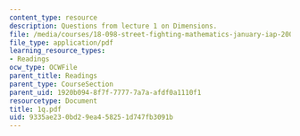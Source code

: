 ```yaml
---
content_type: resource
description: Questions from lecture 1 on Dimensions.
file: /media/courses/18-098-street-fighting-mathematics-january-iap-2008/9335ae230bd29ea458251d747fb3091b_1q.pdf
file_type: application/pdf
learning_resource_types:
- Readings
ocw_type: OCWFile
parent_title: Readings
parent_type: CourseSection
parent_uid: 1920b094-8f7f-7777-7a7a-afdf0a1110f1
resourcetype: Document
title: 1q.pdf
uid: 9335ae23-0bd2-9ea4-5825-1d747fb3091b
---
```

